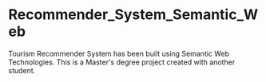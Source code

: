 # Recommender_System_Semantic_Web
Tourism Recommender System has been built using Semantic Web Technologies. This is a Master's degree project created with another student.
